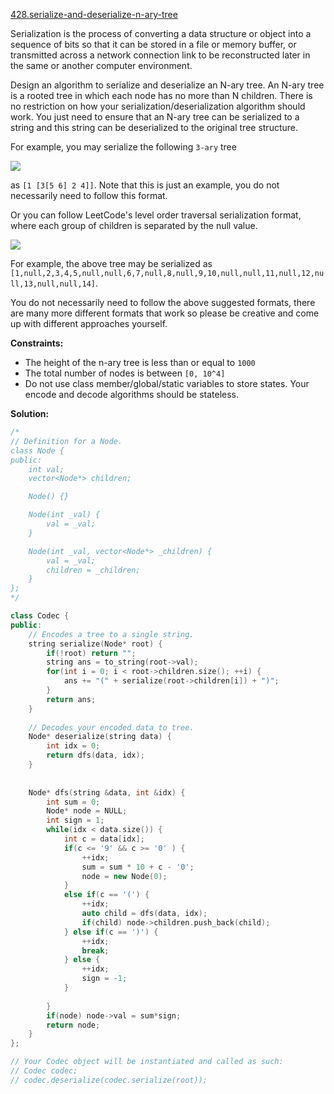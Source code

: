 [428.serialize-and-deserialize-n-ary-tree](https://leetcode.com/problems/serialize-and-deserialize-n-ary-tree/)  

Serialization is the process of converting a data structure or object into a sequence of bits so that it can be stored in a file or memory buffer, or transmitted across a network connection link to be reconstructed later in the same or another computer environment.

Design an algorithm to serialize and deserialize an N-ary tree. An N-ary tree is a rooted tree in which each node has no more than N children. There is no restriction on how your serialization/deserialization algorithm should work. You just need to ensure that an N-ary tree can be serialized to a string and this string can be deserialized to the original tree structure.

For example, you may serialize the following `3-ary` tree

![](https://assets.leetcode.com/uploads/2018/10/12/narytreeexample.png)

as `[1 [3[5 6] 2 4]]`. Note that this is just an example, you do not necessarily need to follow this format.

Or you can follow LeetCode's level order traversal serialization format, where each group of children is separated by the null value.

![](https://assets.leetcode.com/uploads/2019/11/08/sample_4_964.png)

For example, the above tree may be serialized as `[1,null,2,3,4,5,null,null,6,7,null,8,null,9,10,null,null,11,null,12,null,13,null,null,14]`.

You do not necessarily need to follow the above suggested formats, there are many more different formats that work so please be creative and come up with different approaches yourself.

**Constraints:**

*   The height of the n-ary tree is less than or equal to `1000`
*   The total number of nodes is between `[0, 10^4]`
*   Do not use class member/global/static variables to store states. Your encode and decode algorithms should be stateless.  



**Solution:**  

```cpp
/*
// Definition for a Node.
class Node {
public:
    int val;
    vector<Node*> children;

    Node() {}

    Node(int _val) {
        val = _val;
    }

    Node(int _val, vector<Node*> _children) {
        val = _val;
        children = _children;
    }
};
*/

class Codec {
public:
    // Encodes a tree to a single string.
    string serialize(Node* root) {
        if(!root) return "";
        string ans = to_string(root->val);
        for(int i = 0; i < root->children.size(); ++i) {
            ans += "(" + serialize(root->children[i]) + ")";
        }
        return ans;
    }
	
    // Decodes your encoded data to tree.
    Node* deserialize(string data) {
        int idx = 0;
        return dfs(data, idx);
    }
    
    
    Node* dfs(string &data, int &idx) {
        int sum = 0;
        Node* node = NULL;
        int sign = 1;
        while(idx < data.size()) {
            int c = data[idx];
            if(c <= '9' && c >= '0' ) {
                ++idx;
                sum = sum * 10 + c - '0';
                node = new Node(0);
            }
            else if(c == '(') {
                ++idx;
                auto child = dfs(data, idx);
                if(child) node->children.push_back(child);
            } else if(c == ')') {
                ++idx;
                break;
            } else {
                ++idx;
                sign = -1;
            }
            
        }
        if(node) node->val = sum*sign;
        return node;    
    }
};

// Your Codec object will be instantiated and called as such:
// Codec codec;
// codec.deserialize(codec.serialize(root));
```
      